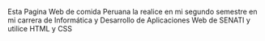 Esta Pagina Web de comida Peruana la realice en mi segundo semestre en mi carrera de Informática y Desarrollo de Aplicaciones Web de SENATI y utilice HTML y CSS
